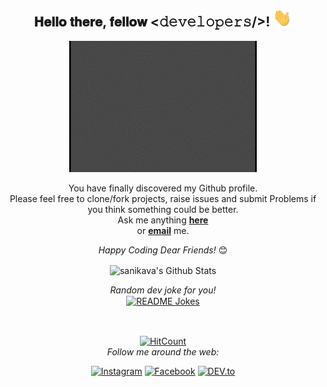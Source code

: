 <div align="center">
<h2> 𝐇𝐞𝐥𝐥𝐨 𝐭𝐡𝐞𝐫𝐞, 𝐟𝐞𝐥𝐥𝐨𝐰 <𝚍𝚎𝚟𝚎𝚕𝚘𝚙𝚎𝚛𝚜/>! <img src="./gifs/Hi.gif" width="30px"></h2>
</div>

<div align="center" width="50">

<img src="./gifs/gif.gif" alt="Hello!" width="300"/>


</div>

<div align="center">

You have finally discovered my Github profile. <br>
Please feel free to clone/fork projects, raise issues and submit Problems if you think something could be better. <br>
Ask me anything <a href="https://github.com/sanikava/sanikava/issues/new"><b>here</b></a><br>
or <a href="mailto:sanikava.india@gmail.com"><b>email</b></a> me.

<i>Happy Coding Dear Friends!</i> 😊

</div>

<div align="center">

<img align="center" src="https://github-readme-stats.vercel.app/api?username=sanikava&include_all_commits=true&count_private=true&show_icons=true&line_height=20&title_color=7A7ADB&icon_color=2234AE&text_color=D3D3D3&bg_color=0,000000,130F40" alt="sanikava's Github Stats">

<i>Random dev joke for you!</i><br>
<a href="https://readme-jokes.vercel.app"><img align="center" src="https://readme-jokes.vercel.app/api?bgColor=%23073b4c&textColor=%2306d6a0&aColor=%2306d6a0&borderColor=%2306d6a0" alt="README Jokes"></a>

<br>
<!-- [![HitCount](http://hits.dwyl.com/sanikava/sanikava.svg)](http://hits.dwyl.com/sanikava/sanikava) -->

<a href="https://hits.dwyl.com/sanikava/sanikava"><img align="center" src="https://hits.dwyl.com/sanikava/sanikava.svg" alt="HitCount"></a><br>
<i>Follow me around the web:</i><br>


<a href="https://www.instagram.com/sanikava.india" target="_blank"><img src="https://img.shields.io/badge/Instagram-%23E4405F.svg?&style=flat-square&logo=instagram&logoColor=white" alt="Instagram"></a>
<a href="https://www.facebook.com/sanikava.india" target="_blank"><img src="https://img.shields.io/badge/Facebook-%231877F2.svg?&style=flat-square&logo=facebook&logoColor=white" alt="Facebook"></a>
<a href="https://dev.to/sanikava" target="_blank"><img src="https://img.shields.io/badge/DEV-%230A0A0A.svg?&style=flat-square&logo=DEV.to&logoColor=white" alt="DEV.to"></a>

</div>
